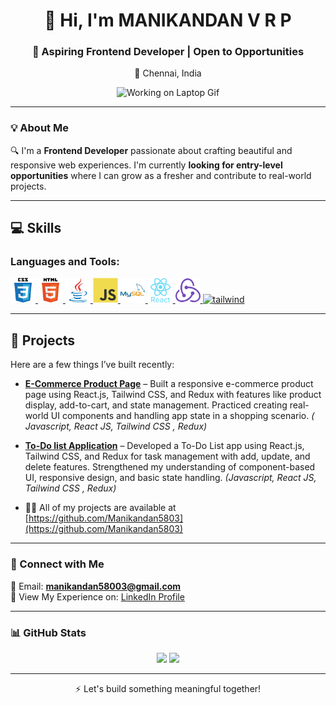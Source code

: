 <h1 align="center">👋 Hi, I'm MANIKANDAN V R P </h1>
<h3 align="center">🚀 Aspiring Frontend Developer | Open to Opportunities</h3>
<p align="center">
   📍 Chennai, India
</p>

<p align="center">
  <img src="https://media.giphy.com/media/qgQUggAC3Pfv687qPC/giphy.gif" width="300" alt="Working on Laptop Gif">
</p>

---

### 💡 About Me

🔍 I'm a **Frontend Developer** passionate about crafting beautiful and responsive web experiences.
 I'm currently **looking for entry-level opportunities** where I can grow as a fresher and contribute to real-world projects.

---

## 💻 Skills

<h3 align="left">Languages and Tools:</h3>
<p align="left"> <a href="https://www.w3schools.com/css/" target="_blank" rel="noreferrer"> <img src="https://raw.githubusercontent.com/devicons/devicon/master/icons/css3/css3-original-wordmark.svg" alt="css3" width="40" height="40"/> </a> <a href="https://www.w3.org/html/" target="_blank" rel="noreferrer"> <img src="https://raw.githubusercontent.com/devicons/devicon/master/icons/html5/html5-original-wordmark.svg" alt="html5" width="40" height="40"/> </a> <a href="https://www.java.com" target="_blank" rel="noreferrer"> <img src="https://raw.githubusercontent.com/devicons/devicon/master/icons/java/java-original.svg" alt="java" width="40" height="40"/> </a> <a href="https://developer.mozilla.org/en-US/docs/Web/JavaScript" target="_blank" rel="noreferrer"> <img src="https://raw.githubusercontent.com/devicons/devicon/master/icons/javascript/javascript-original.svg" alt="javascript" width="40" height="40"/> </a> <a href="https://www.mysql.com/" target="_blank" rel="noreferrer"> <img src="https://raw.githubusercontent.com/devicons/devicon/master/icons/mysql/mysql-original-wordmark.svg" alt="mysql" width="40" height="40"/> </a> <a href="https://reactjs.org/" target="_blank" rel="noreferrer"> <img src="https://raw.githubusercontent.com/devicons/devicon/master/icons/react/react-original-wordmark.svg" alt="react" width="40" height="40"/> </a> <a href="https://redux.js.org" target="_blank" rel="noreferrer"> <img src="https://raw.githubusercontent.com/devicons/devicon/master/icons/redux/redux-original.svg" alt="redux" width="40" height="40"/> </a> <a href="https://tailwindcss.com/" target="_blank" rel="noreferrer"> <img src="https://www.vectorlogo.zone/logos/tailwindcss/tailwindcss-icon.svg" alt="tailwind" width="40" height="40"/> </a> </p>

---

## 📁 Projects

Here are a few things I’ve built recently:

- **[E-Commerce Product Page](#)** – Built a responsive e-commerce product page using React.js, Tailwind CSS, and Redux with features like product display, add-to-cart, and state management.
Practiced creating real-world UI components and handling app state in a shopping scenario. *( Javascript, React JS, Tailwind CSS , Redux)*
- **[To-Do list Application](#)** – Developed a To-Do List app using React.js, Tailwind CSS, and Redux for task management with add, update, and delete features.
Strengthened my understanding of component-based UI, responsive design, and basic state handling. *(Javascript, React JS, Tailwind CSS , Redux)*

- 👨‍💻 All of my projects are available at [https://github.com/Manikandan5803](https://github.com/Manikandan5803)
<!-- Replace the above with real links when available -->

---

### 🔗 Connect with Me

📧 Email: **manikandan58003@gmail.com**  
📄 View My Experience on: [LinkedIn Profile](https://www.linkedin.com/in/manikandan-v-r-p-822b8526b/)

---

### 📊 GitHub Stats

<p align="center">
  <img src="https://github-readme-stats.vercel.app/api?username=Manikndan5803&show_icons=true&theme=tokyonight" width="48%" />
  <img src="https://github-readme-stats.vercel.app/api/top-langs/?username=Manikandan5803&layout=compact&theme=tokyonight" width="48%" />
</p>

---

<p align="center">
  ⚡ Let's build something meaningful together!
</p>
